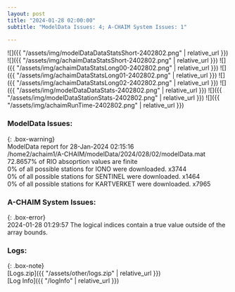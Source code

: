 ```yaml
---
layout: post
title: "2024-01-28 02:00:00"
subtitle: "ModelData Issues: 4; A-CHAIM System Issues: 1"

---
```


![]({{ "/assets/img/modelDataDataStatsShort-2402802.png" | relative_url }})
![]({{ "/assets/img/achaimDataStatsShort-2402802.png" | relative_url }})
![]({{ "/assets/img/achaimDataStatsLong00-2402802.png" | relative_url }})
![]({{ "/assets/img/achaimDataStatsLong01-2402802.png" | relative_url }})
![]({{ "/assets/img/achaimDataStatsLong02-2402802.png" | relative_url }})
![]({{ "/assets/img/modelDataDataStats-2402802.png" | relative_url }})
![]({{ "/assets/img/modelDataStationStats-2402802.png" | relative_url }})
![]({{ "/assets/img/achaimRunTime-2402802.png" | relative_url }})


### ModelData Issues:  
  
{: .box-warning}  
 ModelData report for 28-Jan-2024 02:15:16   
 /home2/achaim1/A-CHAIM/modelData/2024/028/02/modelData.mat   
 72.8657% of RIO absoprtion values are finite   
 0% of all possible stations for IONO were downloaded. x3744   
 0% of all possible stations for SENTINEL were downloaded. x1464   
 0% of all possible stations for KARTVERKET were downloaded. x7965   
  
### A-CHAIM System Issues:  
  
{: .box-error}  
2024-01-28 01:29:57 The logical indices contain a true value outside of the array bounds.  

### Logs:  
  
{: .box-note}  
[Logs.zip]({{ "/assets/other/logs.zip" | relative_url }})  
[Log Info]({{ "/logInfo" | relative_url }})  
